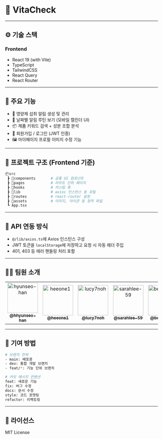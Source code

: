 # 💊 VitaCheck

---

## ⚙️ 기술 스택

### Frontend

- React 19 (with Vite)
- TypeScript
- TailwindCSS
- React Query
- React Router

---

## 🧩 주요 기능

- 🔔 영양제 섭취 알림 생성 및 관리
- 📆 날짜별 알림 루틴 보기 (모바일 캘린더 UI)
- 📦 제품 키워드 검색 + 성분 조합 분석
- 👤 회원가입 / 로그인 (JWT 인증)
- 🖼️ 마이페이지 프로필 이미지 수정 기능

---

## 📁 프로젝트 구조 (Frontend 기준)

```bash
📦src
 ┣ 📂components       # 공통 UI 컴포넌트
 ┣ 📂pages            # 라우트 단위 페이지
 ┣ 📂hooks            # 커스텀 훅
 ┣ 📂lib              # axios 인스턴스 등 유틸
 ┣ 📂routes           # react-router 설정
 ┣ 📂assets           # 이미지, 아이콘 등 정적 파일
 ┗ App.tsx
```

---


## 📮 API 연동 방식

- `@/lib/axios.ts`에 Axios 인스턴스 구성
- JWT 토큰을 `localStorage`에 저장하고 요청 시 자동 헤더 주입
- 401, 403 등 에러 핸들링 처리 포함

---

## 🧑‍💻 팀원 소개

<table>
  <tr>
    <td align="center">
      <a href="https://github.com/hyunseo-han">
        <img src="https://github.com/hyunseo-han.png" width="100px;" alt="hyunseo-han"/>
        <br /><sub><b>@hhyunseo-han</b></sub>
      </a>
      <br />
    </td>
    <td align="center">
      <a href="https://github.com/heeone1">
        <img src="https://github.com/heeone1.png" width="100px;" alt="heeone1"/>
        <br /><sub><b>@heeone1</b></sub>
      </a>
      <br />
    </td>
    <td align="center">
      <a href="https://github.com/lucy7noh">
        <img src="https://github.com/lucy7noh.png" width="100px;" alt="lucy7noh"/>
        <br /><sub><b>@lucy7noh</b></sub>
      </a>
      <br />
    </td>
    <td align="center">
      <a href="https://github.com/sarahlee-59">
        <img src="https://github.com/sarahlee-59.png" width="100px;" alt="sarahlee-59"/>
        <br /><sub><b>@sarahlee-59</b></sub>
      </a>
      <br />
    </td>
    <td align="center">
      <a href="https://github.com/behindacat">
        <img src="https://github.com/behindacat.png" width="100px;" alt="behindacat"/>
        <br /><sub><b>@behindacat</b></sub>
      </a>
      <br />
    </td>
  </tr>
</table>


---

## 🌱 기여 방법

```bash
# 브랜치 전략
- main: 배포용
- dev: 통합 개발 브랜치
- feat/*: 기능 단위 브랜치

# 커밋 메시지 컨벤션
feat: 새로운 기능
fix: 버그 수정
docs: 문서 수정
style: 코드 포맷팅
refactor: 리팩토링
```

---

## 📄 라이선스

MIT License
